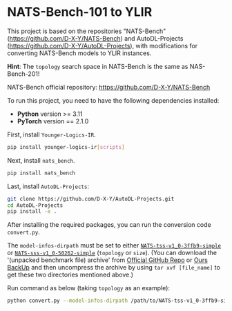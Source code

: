 # NATS-Bench-101 to YLIR
This project is based on the repositories "NATS-Bench" (https://github.com/D-X-Y/NATS-Bench) and AutoDL-Projects (https://github.com/D-X-Y/AutoDL-Projects), with modifications for converting NATS-Bench models to YLIR instances.

**Hint**: The `topology` search space in NATS-Bench is the same as NAS-Bench-201!

NATS-Bench official repository: https://github.com/D-X-Y/NATS-Bench

To run this project, you need to have the following dependencies installed:

- **Python** version >= 3.11
- **PyTorch** version == 2.1.0

First, install `Younger-Logics-IR`.
```bash
pip install younger-logics-ir[scripts]
```

Next, install `nats_bench`.
```bash
pip install nats_bench
```

Last, install `AutoDL-Projects`:
```bash
git clone https://github.com/D-X-Y/AutoDL-Projects.git
cd AutoDL-Projects
pip install -e .
```

After installing the required packages, you can run the conversion code `convert.py`.

The `model-infos-dirpath` must be set to either [`NATS-tss-v1_0-3ffb9-simple`](https://drive.google.com/file/d/17_saCsj_krKjlCBLOJEpNtzPXArMCqxU/view?usp=sharing) or [`NATS-sss-v1_0-50262-simple`](https://drive.google.com/file/d/1scOMTUwcQhAMa_IMedp9lTzwmgqHLGgA/view?usp=sharing) (`topology` or `size`). (You can download the '(unpacked benchmark file) archive' from [Official GitHub Repo](https://github.com/D-X-Y/NATS-Bench) or [Ours BackUp](#) and then uncompress the archive by using `tar xvf [file_name]` to get these two directories mentioned above.)

Run command as below (taking `topology` as an example):
```bash
python convert.py --model-infos-dirpath /path/to/NATS-tss-v1_0-3ffb9-simple --save-dirpath /path/to/save --cache-dirpath /path/to/cache --search-space-type tss --start-index 0 --end-index 10 --opset 15 --worker-number 8
```
